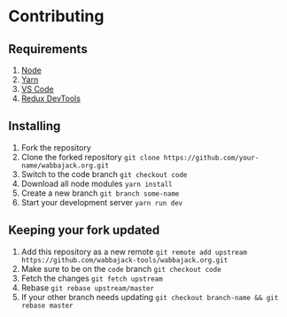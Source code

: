 # Contributing

## Requirements

1. [Node](https://nodejs.org/en/)
2. [Yarn](https://yarnpkg.com/lang/en/)
3. [VS Code](https://code.visualstudio.com)
4. [Redux DevTools](https://extension.remotedev.io/)

## Installing

1. Fork the repository
2. Clone the forked repository `git clone https://github.com/your-name/wabbajack.org.git`
3. Switch to the code branch `git checkout code`
4. Download all node modules `yarn install`
5. Create a new branch `git branch some-name`
6. Start your development server `yarn run dev`

## Keeping your fork updated

1. Add this repository as a new remote `git remote add upstream https://github.com/wabbajack-tools/wabbajack.org.git`
2. Make sure to be on the `code` branch `git checkout code`
3. Fetch the changes `git fetch upstream`
4. Rebase `git rebase upstream/master`
5. If your other branch needs updating `git checkout branch-name && git rebase master`
